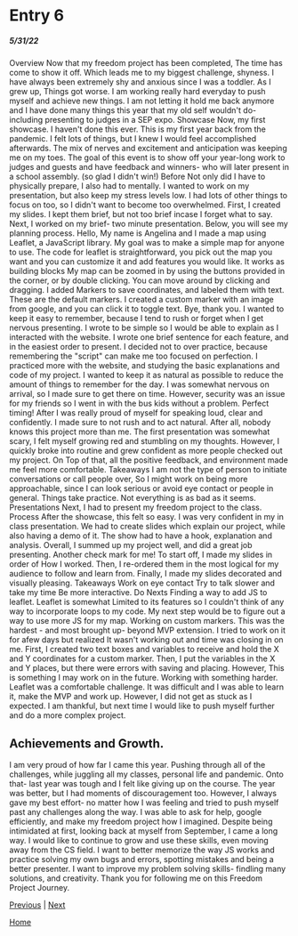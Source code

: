 # Entry 6
##### 5/31/22

Overview
Now that my freedom project has been completed, The time has come to show it off. Which leads me to my biggest challenge, shyness. I have always been extremely shy and anxious since I was a toddler. As I grew up, Things got worse. I am working really hard everyday to push myself and achieve new things. I am not letting it hold me back anymore and I have done many things this year that my old self wouldn't do- including presenting to judges in a SEP expo.
Showcase
Now, my first showcase. I haven't done this ever. This is my first year back from the pandemic. I felt lots of things, but I knew I would feel accomplished afterwards. The mix of nerves and excitement and anticipation was keeping me on my toes. The goal of this event is to show off your year-long work to judges and guests and have feedback and winners- who will later present in a school assembly. (so glad I didn't win!)
Before
Not only did I have to physically prepare, I also had to mentally. I wanted to work on my presentation, but also keep my stress levels low. I had lots of other things to focus on too, so I didn't want to become too overwhelmed. First, I created my slides. I kept them brief, but not too brief incase I forget what to say. Next, I worked on my brief- two minute presentation. Below, you will see my planning process.
Hello, My name is Angelina and I made a map using Leaflet, a JavaScript library. My goal was to make a simple map for anyone to use.
The code for leaflet is straightforward, you pick out the map you want and you can customize it and add features you would like. It works as building blocks
My map can be zoomed in by using the buttons provided in the corner, or by double clicking. You can move around by clicking and dragging.
I added Markers to save coordinates, and labeled them with text. These are the default markers.
I created a custom marker with an image from google, and you can click it to toggle text.
Bye, thank you.
I wanted to keep it easy to remember, because I tend to rush or forget when I get nervous presenting. I wrote to be simple so I would be able to explain as I interacted with the website. I wrote one brief sentence for each feature, and in the easiest order to present. I decided not to over practice, because remembering the "script" can make me too focused on perfection. I practiced more with the website, and studying the basic explanations and code of my project. I wanted to keep it as natural as possible to reduce the amount of things to remember for the day.
I was somewhat nervous on arrival, so I made sure to get there on time. However, security was an issue for my friends so I went in with the bus kids without a problem. Perfect timing!
After
I was really proud of myself for speaking loud, clear and confidently. I made sure to not rush and to act natural. After all, nobody knows this project more than me. The first presentation was somewhat scary, I felt myself growing red and stumbling on my thoughts. However, I quickly broke into routine and grew confident as more people checked out my project. On Top of that, all the positive feedback, and environment made me feel more comfortable.
Takeaways
I am not the type of person to initiate conversations or call people over, So I might work on being more approachable, since I can look serious or avoid eye contact or people in general.
Things take practice.
Not everything is as bad as it seems.
Presentations
Next, I had to present my freedom project to the class.
Process
After the showcase, this felt so easy. I was very confident in my in class presentation. We had to create slides which explain our project, while also having a demo of it. The show had to have a hook, explanation and analysis. Overall, I summed up my project well, and did a great job presenting. Another check mark for me!
To start off, I made my slides in order of How I worked. Then, I re-ordered them in the most logical for my audience to follow and learn from. Finally, I made my slides decorated and visually pleasing.
Takeaways
Work on eye contact
Try to talk slower and take my time
Be more interactive.
Do Nexts
Finding a way to add JS to leaflet.
Leaflet is somewhat Limited to its features so I couldn't think of any way to incorporate loops to my code. My next step would be to figure out a way to use more JS for my map.
Working on custom markers.
This was the hardest - and most brought up- beyond MVP extension. I tried to work on it for afew days but realized It wasn't working out and time was closing in on me. First, I created two text boxes and variables to receive and hold the X and Y coordinates for a custom marker. Then, I put the variables in the X and Y places, but there were errors with saving and placing. However, This is something I may work on in the future.
Working with something harder.
Leaflet was a comfortable challenge. It was difficult and I was able to learn it, make the MVP and work up. However, I did not get as stuck as I expected. I am thankful, but next time I would like to push myself further and do a more complex project.

## Achievements and Growth.
I am very proud of how far I came this year. Pushing through all of the challenges, while juggling all my classes, personal life and pandemic. Onto that- last year was tough and I felt like giving up on the course. The year was better, but I had moments of discouragement too. However, I always gave my best effort- no matter how I was feeling and tried to push myself past any challenges along the way. I was able to ask for help, google efficiently, and make my freedom project how I imagined. Despite being intimidated at first, looking back at myself from September, I came a long way.
I would like to continue to grow and use these skills, even moving away from the CS field. I want to better memorize the way JS works and practice solving my own bugs and errors, spotting mistakes and being a better presenter. I want to improve my problem solving skills- findling many solutions, and creativity.
Thank you for following me on this Freedom Project Journey.


[Previous](entry05.md) | [Next](entry07.md)

[Home](../README.md)
